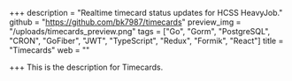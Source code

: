 +++
description = "Realtime timecard status updates for HCSS HeavyJob."
github = "https://github.com/bk7987/timecards"
preview_img = "/uploads/timecards_preview.png"
tags = ["Go", "Gorm", "PostgreSQL", "CRON", "GoFiber", "JWT", "TypeScript", "Redux", "Formik", "React"]
title = "Timecards"
web = ""

+++
This is the description for Timecards.